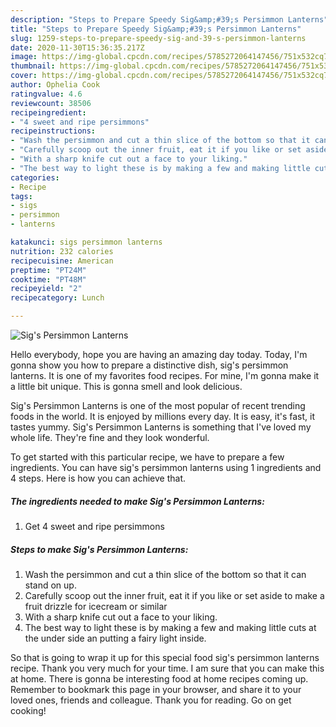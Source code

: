 ```yaml
---
description: "Steps to Prepare Speedy Sig&amp;#39;s Persimmon Lanterns"
title: "Steps to Prepare Speedy Sig&amp;#39;s Persimmon Lanterns"
slug: 1259-steps-to-prepare-speedy-sig-and-39-s-persimmon-lanterns
date: 2020-11-30T15:36:35.217Z
image: https://img-global.cpcdn.com/recipes/5785272064147456/751x532cq70/sigs-persimmon-lanterns-recipe-main-photo.jpg
thumbnail: https://img-global.cpcdn.com/recipes/5785272064147456/751x532cq70/sigs-persimmon-lanterns-recipe-main-photo.jpg
cover: https://img-global.cpcdn.com/recipes/5785272064147456/751x532cq70/sigs-persimmon-lanterns-recipe-main-photo.jpg
author: Ophelia Cook
ratingvalue: 4.6
reviewcount: 38506
recipeingredient:
- "4 sweet and ripe persimmons"
recipeinstructions:
- "Wash the persimmon and cut a thin slice of the bottom so that it can stand on up."
- "Carefully scoop out the inner fruit, eat it if you like or set aside to make a fruit drizzle for icecream or similar"
- "With a sharp knife cut out a face to your liking."
- "The best way to light these is by making a few and making little cuts at the under side an putting a fairy light inside."
categories:
- Recipe
tags:
- sigs
- persimmon
- lanterns

katakunci: sigs persimmon lanterns 
nutrition: 232 calories
recipecuisine: American
preptime: "PT24M"
cooktime: "PT48M"
recipeyield: "2"
recipecategory: Lunch

---
```



![Sig&#39;s Persimmon Lanterns](https://img-global.cpcdn.com/recipes/5785272064147456/751x532cq70/sigs-persimmon-lanterns-recipe-main-photo.jpg)

Hello everybody, hope you are having an amazing day today. Today, I'm gonna show you how to prepare a distinctive dish, sig&#39;s persimmon lanterns. It is one of my favorites food recipes. For mine, I'm gonna make it a little bit unique. This is gonna smell and look delicious.



Sig&#39;s Persimmon Lanterns is one of the most popular of recent trending foods in the world. It is enjoyed by millions every day. It is easy, it's fast, it tastes yummy. Sig&#39;s Persimmon Lanterns is something that I've loved my whole life. They're fine and they look wonderful.


To get started with this particular recipe, we have to prepare a few ingredients. You can have sig&#39;s persimmon lanterns using 1 ingredients and 4 steps. Here is how you can achieve that.

<!--inarticleads1-->

##### The ingredients needed to make Sig&#39;s Persimmon Lanterns:

1. Get 4 sweet and ripe persimmons




<!--inarticleads2-->

##### Steps to make Sig&#39;s Persimmon Lanterns:

1. Wash the persimmon and cut a thin slice of the bottom so that it can stand on up.
1. Carefully scoop out the inner fruit, eat it if you like or set aside to make a fruit drizzle for icecream or similar
1. With a sharp knife cut out a face to your liking.
1. The best way to light these is by making a few and making little cuts at the under side an putting a fairy light inside.




So that is going to wrap it up for this special food sig&#39;s persimmon lanterns recipe. Thank you very much for your time. I am sure that you can make this at home. There is gonna be interesting food at home recipes coming up. Remember to bookmark this page in your browser, and share it to your loved ones, friends and colleague. Thank you for reading. Go on get cooking!
